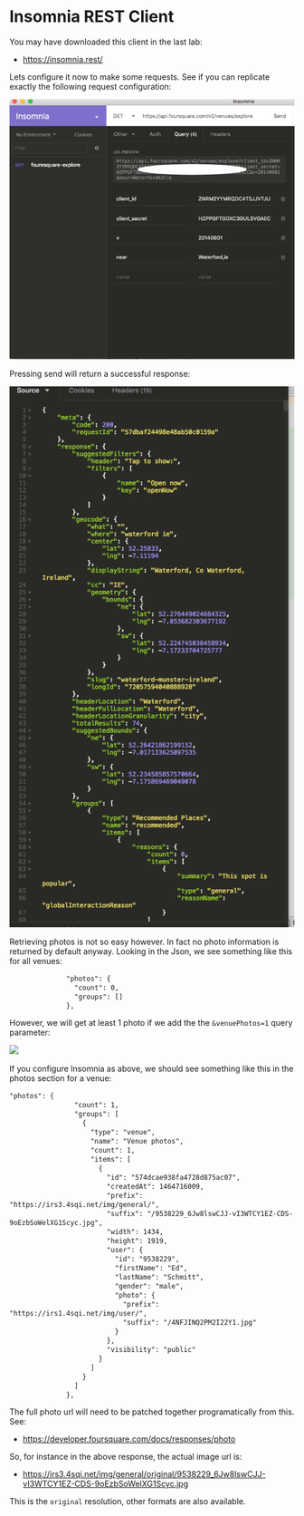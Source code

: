 # Insomnia REST Client

You may have downloaded this client in the last lab:

- <https://insomnia.rest/>

Lets configure it now to make some requests. See if you can replicate exactly the following request configuration:

![](img/05.png)

Pressing send will return a successful response:

![](img/06.png)

Retrieving photos is not so easy however. In fact no photo information is returned by default anyway. Looking in the Json, we see something like this for all venues:

~~~
              "photos": {
                "count": 0,
                "groups": []
              },
~~~


However, we will get at least 1 photo if we add the the `&venuePhotos=1` query parameter:

![](img/07.)

If you configure Insomnia as above, we should see something like this in the photos section for a venue:

~~~
"photos": {
                "count": 1,
                "groups": [
                  {
                    "type": "venue",
                    "name": "Venue photos",
                    "count": 1,
                    "items": [
                      {
                        "id": "574dcae938fa4728d875ac07",
                        "createdAt": 1464716009,
                        "prefix": "https://irs3.4sqi.net/img/general/",
                        "suffix": "/9538229_6Jw8lswCJJ-vI3WTCY1EZ-CDS-9oEzbSoWelXG1Scyc.jpg",
                        "width": 1434,
                        "height": 1919,
                        "user": {
                          "id": "9538229",
                          "firstName": "Ed",
                          "lastName": "Schmitt",
                          "gender": "male",
                          "photo": {
                            "prefix": "https://irs1.4sqi.net/img/user/",
                            "suffix": "/4NFJINQ2PM2I22Y1.jpg"
                          }
                        },
                        "visibility": "public"
                      }
                    ]
                  }
                ]
              },
~~~

The full photo url will need to be patched together programatically from this. See:

- <https://developer.foursquare.com/docs/responses/photo>

So, for instance in the above response, the actual image url is:

- <https://irs3.4sqi.net/img/general/original/9538229_6Jw8lswCJJ-vI3WTCY1EZ-CDS-9oEzbSoWelXG1Scyc.jpg>

This is the `original` resolution, other formats are also available.




